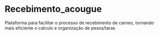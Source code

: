 # Recebimento_acougue
Plataforma para facilitar o processo de recebimento de carnes, tornando mais eficiente o calculo e organização de pesos/taras
